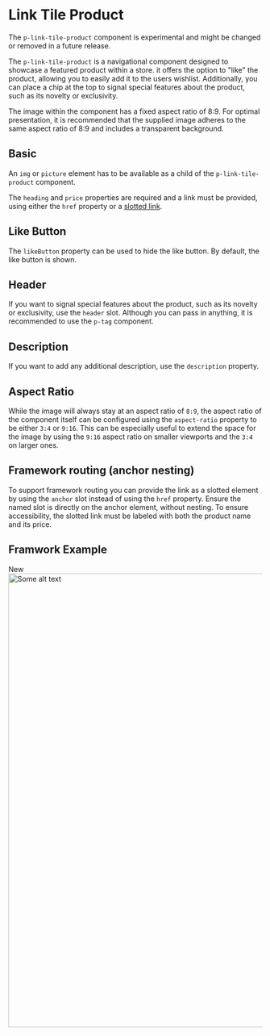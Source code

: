 # Link Tile Product

<Notification heading="Experimental Component" state="warning">
  The <code>p-link-tile-product</code> component is experimental and might be changed or removed in a future release.
</Notification>

The `p-link-tile-product` is a navigational component designed to showcase a featured product within a store. it offers
the option to "like" the product, allowing you to easily add it to the users wishlist. Additionally, you can place a
chip at the top to signal special features about the product, such as its novelty or exclusivity.

<Notification heading="Image Aspect Ratio" state="warning">
  The image within the component has a fixed aspect ratio of 8:9. For optimal presentation, it is recommended that the supplied image adheres to the same aspect ratio of 8:9 and includes
a transparent background. </Notification>

<TableOfContents></TableOfContents>

## Basic

An `img` or `picture` element has to be available as a child of the `p-link-tile-product` component.

The `heading` and `price` properties are required and a link must be provided, using either the `href` property or a
[slotted link](components/link-tile-product/examples#framework-routing-anchor-nesting).

<Playground :markup="basic" :config="config"></Playground>

## Like Button

The `likeButton` property can be used to hide the like button. By default, the like button is shown.

<Playground :markup="likeButtonMarkup" :config="config">
  <PlaygroundSelect v-model="likeButton" :values="likeButtons" name="like-button"></PlaygroundSelect>
</Playground>

## Header

If you want to signal special features about the product, such as its novelty or exclusivity, use the `header` slot.
Although you can pass in anything, it is recommended to use the `p-tag` component.

<Playground :markup="header" :config="config"></Playground>

## Description

If you want to add any additional description, use the `description` property.

<Playground :markup="description" :config="config"></Playground>

## Aspect Ratio

While the image will always stay at an aspect ratio of `8:9`, the aspect ratio of the component itself can be configured
using the `aspect-ratio` property to be either `3:4` or `9:16`. This can be especially useful to extend the space for
the image by using the `9:16` aspect ratio on smaller viewports and the `3:4` on larger ones.

<Playground :markup="aspectRatioMarkup">
  <PlaygroundSelect v-model="aspectRatio" :values="aspectRatios" name="aspectRatio"></PlaygroundSelect>
</Playground>

## Framework routing (anchor nesting)

To support framework routing you can provide the link as a slotted element by using the `anchor` slot instead of using
the `href` property. Ensure the named slot is directly on the anchor element, without nesting. To ensure accessibility,
the slotted link must be labeled with both the product name and its price.

<Playground :markup="slottedLink" :config="config"></Playground>

## Framwork Example

<Playground :frameworkMarkup="example" :config="{ ...config, withoutDemo: true }">
    <p-link-tile-product
    :heading="'Some product'"
    :price="'1.911,00 €'"
    :description="'Some description'"
    :href="'https://www.porsche.com'"
    :liked="liked"
    @like="handleLike"
    :theme="theme"
  >
    <p-tag slot="header" :color="'background-base'">New</p-tag>
    <img :src="imgSrc2" width="800" height="900" alt="Some alt text" />
  </p-link-tile-product>
</Playground>

<script lang="ts">
import Vue from 'vue';
import Component from 'vue-class-component';
import { TILE_PRODUCT_ASPECT_RATIOS } from './link-tile-product-utils'; 
import {getLinkTileProductCodeSamples} from "shared/src"; 
import type { Theme } from '@/models';

@Component
export default class Code extends Vue {
  config = { themeable: true, spacing: 'block' };
  imgSrc = 'https://porsche-design-system.github.io/porsche-design-system/weekender.webp';
  imgSrcLarge = 'https://porsche-design-system.github.io/porsche-design-system/weekender@2x.webp';
  imgSrc2 = 'https://porsche-design-system.github.io/porsche-design-system/placeholder_800x900.svg';
  img = `<img src="${this.imgSrc}" alt="Some alt text" />`;
  link = `<a slot="anchor" href="https://www.porsche.com">Weekender, 1.911,00 €</a>`;
  headerSlot = `<p-tag slot="header" color="background-base">New</p-tag>`;

  liked = false;

  handleLike(e) {
    e.preventDefault();
    this.liked = !e.detail.liked;
  };

  get theme(): Theme {
    return this.$store.getters.playgroundTheme;
  }


  example = getLinkTileProductCodeSamples();

  basic = `<p-link-tile-product heading="Weekender" price="1.911,00 €" href="https://porsche.com" theme="${this.theme}">
  ${this.img}
</p-link-tile-product>

<p-link-tile-product heading="Weekender" price="1.911,00 €" href="https://porsche.com" theme="${this.theme}">
  <picture>
    <source media="(min-width:960px)" srcset="${this.imgSrcLarge}" />
    ${this.img}
  </picture>
</p-link-tile-product>`;

  likeButton = 'false';
  likeButtons = ['true', 'false'];
  get likeButtonMarkup() {
    return`<p-link-tile-product heading="Weekender" price="1.911,00 €" href="https://porsche.com" ${this.likeButton === 'false' ? 'like-button="false"' : ''} theme="${this.theme}">
  ${this.img}
</p-link-tile-product>`;
  };

  header = `<p-link-tile-product heading="Weekender" price="1.911,00 €" href="https://porsche.com" theme="${this.theme}">
  ${this.headerSlot}
  ${this.img}
</p-link-tile-product>`;

  description = `<p-link-tile-product heading="Weekender" price="1.911,00 €" href="https://porsche.com" description="incl. VAT" theme="${this.theme}">
  ${this.img}
</p-link-tile-product>`;

  aspectRatio = '3:4';
  aspectRatios = [...TILE_PRODUCT_ASPECT_RATIOS, "{ base: '9:16', s: '3:4' }"];
  get aspectRatioMarkup() {
    return`<p-link-tile-product heading="Weekender" price="1.911,00 €" href="https://porsche.com" description="incl. VAT" aspect-ratio="${this.aspectRatio}" theme="${this.theme}">
  ${this.headerSlot}
  ${this.img}
</p-link-tile-product>`;
  };

  slottedLink = `<p-link-tile-product heading="Weekender" price="1.911,00 €" description="incl. VAT" theme="${this.theme}">
  ${this.link}
  ${this.img}
</p-link-tile-product>`;
}
</script>

<style scoped lang="scss">
  :deep(p-link-tile-product) {
    max-width: 400px;
  }
</style>
